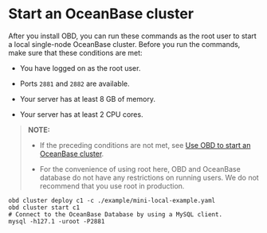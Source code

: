 # Start an OceanBase cluster

After you install OBD, you can run these commands as the root user to start a local single-node OceanBase cluster.
Before you run the commands, make sure that these conditions are met:

- You have logged on as the root user.

- Ports `2881` and `2882` are available.

- Your server has at least 8 GB of memory.

- Your server has at least 2 CPU cores.

> **NOTE:**
>
> - If the preceding conditions are not met, see [Use OBD to start an OceanBase cluster](../300.user-guide/200.start-the-oceanbase-cluster-by-using-obd.md).
>
> - For the convenience of using root here, OBD and OceanBase database do not have any restrictions on running users. We do not recommend that you use root in production.

```shell
obd cluster deploy c1 -c ./example/mini-local-example.yaml
obd cluster start c1
# Connect to the OceanBase Database by using a MySQL client.
mysql -h127.1 -uroot -P2881
```
